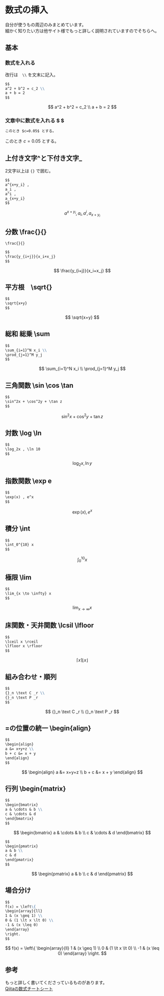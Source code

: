 # 数式の挿入

自分が使うもの周辺のみまとめています。  
細かく知りたい方は他サイト様でもっと詳しく説明されていますのでそちらへ。

## 基本
### 数式を入れる
改行は　`\\` を文末に記入。
```md
$$
a^2 + b^2 = c_2 \\
a + b = 2
$$
```

$$
a^2 + b^2 = c_2 \\
a + b = 2
$$

### 文章中に数式を入れる $ $
```md
このとき $c=0.05$ とする。 
```
このとき  $c=0.05$ とする。 

## 上付き文字^と下付き文字_
2文字以上は `{}` で囲む。
```md
$$
a^{x+y_i} ,
a_i ,
a^i ,
a_{x+y_i}  
$$
```

$$
a^{x+y_i}  ,
a_i  ,
a^i  ,
a_{x+y_i}  
$$


## 分数 \frac{}{}
`\frac{}{}`
```md
$$
\frac{y_{i+j}}{x_i+x_j}
$$
```
$$
\frac{y_{i+j}}{x_i+x_j}
$$

## 平方根　\sqrt{}
```md
$$
\sqrt{x+y}
$$
```

$$
\sqrt{x+y}
$$

## 総和 総乗 \sum

```md
$$
\sum_{i=1}^N x_i \\
\prod_{j=1}^M y_j
$$
```

$$
\sum_{i=1}^N x_i \\
\prod_{j=1}^M y_j
$$

## 三角関数 \sin \cos \tan
```md
$$
\sin^2x + \cos^2y + \tan z
$$
```

$$
\sin^2x + \cos^2y + \tan z
$$

## 対数 \log \ln
```md
$$
\log_2x , \ln 10
$$
```

$$
\log_2 x , \ln y
$$

## 指数関数 \exp e
```md
$$
\exp(x) , e^x
$$
```

$$
\exp(x) , e^x
$$

## 積分 \int
```md
$$
\int_0^{10} x
$$
```

$$
\int_0^{10} x
$$

## 極限 \lim
```md
$$
\lim_{x \to \infty} x
$$
```

$$
\lim_{x \to \infty} x
$$

## 床関数・天井関数 \lcsil \lfloor
```md
$$
\lceil x \rceil 
\lfloor x \rfloor
$$
```

$$
\lceil x \rceil 
\lfloor x \rfloor
$$

## 組み合わせ・順列 
```md
$$
{}_n \text C _r \\
{}_n \text P _r
$$
```

$$
{}_n \text C _r \\
{}_n \text P _r
$$

## =の位置の統一 \begin{align}

```md
$$
\begin{align}
a &= x+y+z \\
b + c &= x + y
\end{align}
$$
```

$$
\begin{align}
a &= x+y+z \\
b + c &= x + y
\end{align}
$$

## 行列 \begin{matrix}
```md
$$
\begin{bmatrix}
a & \cdots & b \\
c & \cdots & d 
\end{bmatrix}
$$
```

$$
\begin{bmatrix}
a & \cdots & b \\
c & \cdots & d 
\end{bmatrix}
$$

```md
$$
\begin{pmatrix}
a & b \\
c & d 
\end{pmatrix}
$$
```

$$
\begin{pmatrix}
a & b \\
c & d 
\end{pmatrix}
$$

## 場合分け 
```md
$$
f(x) = \left\{
\begin{array}{ll}
1 & (x \geq 1) \\
0 & (1 \lt x \lt 0) \\
-1 & (x \leq 0)
\end{array}
\right.
$$
```

$$
f(x) = \left\{
\begin{array}{ll}
1 & (x \geq 1) \\
0 & (1 \lt x \lt 0) \\
-1 & (x \leq 0)
\end{array}
\right.
$$


## 参考
もっと詳しく書いてくださっているものがあります。   
[Qiitaの数式チートシート](https://qiita.com/PlanetMeron/items/63ac58898541cbe81ada)
